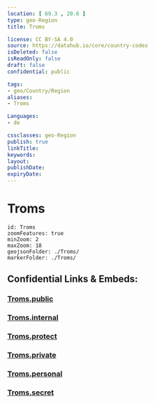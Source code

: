 ```yaml
---
location: [ 69.3 , 20.6 ] 
type: geo-Region
title: Troms

license: CC BY-SA 4.0
source: https://datahub.io/core/country-codes
isDeleted: false
isReadOnly: false
draft: false
confidential: public

tags:
- geo/Country/Region
aliases:
- Troms

Languages:
- de

cssclasses: geo-Region
publish: true
linkTitle: 
keywords: 
layout: 
publishDate: 
expiryDate: 
---
```


# Troms

```leaflet
id: Troms
zoomFeatures: true 
minZoom: 2 
maxZoom: 18
geojsonFolder: ./Troms/
markerFolder: ./Troms/
```


## Confidential Links & Embeds: 

### [Troms.public](/_public/\Earth\Continent\Europe\Europe~North\Norway\Counties~NorwayTroms.public.md) 

### [Troms.internal](/_internal/\Earth\Continent\Europe\Europe~North\Norway\Counties~NorwayTroms.internal.md) 

### [Troms.protect](/_protect/\Earth\Continent\Europe\Europe~North\Norway\Counties~NorwayTroms.protect.md) 

### [Troms.private](/_private/\Earth\Continent\Europe\Europe~North\Norway\Counties~NorwayTroms.private.md) 

### [Troms.personal](/_personal/\Earth\Continent\Europe\Europe~North\Norway\Counties~NorwayTroms.personal.md) 

### [Troms.secret](/_secret/\Earth\Continent\Europe\Europe~North\Norway\Counties~NorwayTroms.secret.md)

